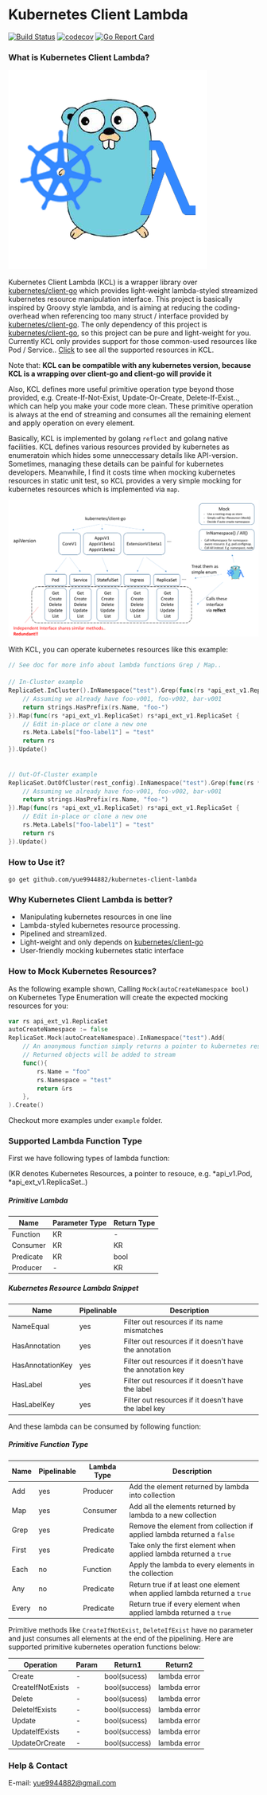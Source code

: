 # Kubernetes Client Lambda #

[![Build Status](https://travis-ci.org/yue9944882/kubernetes-client-lambda.svg?branch=master)](https://travis-ci.org/yue9944882/kubernetes-client-lambda)
[![codecov](https://codecov.io/gh/yue9944882/kubernetes-client-lambda/branch/master/graph/badge.svg)](https://codecov.io/gh/yue9944882/kubernetes-client-lambda)
[![Go Report Card](https://goreportcard.com/badge/github.com/yue9944882/kubernetes-client-lambda)](https://goreportcard.com/report/github.com/yue9944882/kubernetes-client-lambda)

### What is Kubernetes Client Lambda? ###

![logo](image/logo.png)


Kubernetes Client Lambda (KCL) is a wrapper library over [kubernetes/client-go](https://github.com/kubernetes/client-go) which provides light-weight lambda-styled streamized kubernetes resource manipulation interface. This project is basically inspired by Groovy style lambda, and is aiming at reducing the coding-overhead when referencing too many struct / interface provided by  [kubernetes/client-go](https://github.com/kubernetes/client-go). The only dependency of this project is [kubernetes/client-go](https://github.com/kubernetes/client-go), so this project can be pure and light-weight for you. Currently KCL only provides support for those common-used resources like Pod / Service.. [Click](https://github.com/yue9944882/kubernetes-client-lambda/blob/cfaa5564df0a4212ef9230be9ddd05a5c7034916/resource.go#L9) to see all the supported resources in KCL. 

Note that: **KCL can be compatible with any kubernetes version, because KCL is a wrapping over client-go and client-go will provide it**

Also, KCL defines more useful primitive operation type beyond those provided, e.g. Create-If-Not-Exist, Update-Or-Create, Delete-If-Exist.., which can help you make your code more clean. These primitive operation is always at the end of streaming and consumes all the remaining element and apply operation on every element. 

Basically, KCL is implemented by golang `reflect` and golang native facilities. KCL defines various resources provided by kubernetes as enumeratoin which hides some unneccessary details like API-version. Sometimes, managing these details can be painful for kubernetes developers. Meanwhile, I find it costs time when mocking kubernetes resources in static unit test, so KCL provides a very simple mocking for kubernetes resources which is implemented via `map`. 

![detail](image/detail.png)

With KCL, you can operate kubernetes resources like this example:

```go
// See doc for more info about lambda functions Grep / Map..

// In-Cluster example
ReplicaSet.InCluster().InNamespace("test").Grep(func(rs *api_ext_v1.ReplicaSet) bool {
    // Assuming we already have foo-v001, foo-v002, bar-v001 
    return strings.HasPrefix(rs.Name, "foo-")
}).Map(func(rs *api_ext_v1.ReplicaSet) rs*api_ext_v1.ReplicaSet {
    // Edit in-place or clone a new one
    rs.Meta.Labels["foo-label1"] = "test" 
    return rs
}).Update()


// Out-Of-Cluster example
ReplicaSet.OutOfCluster(rest_config).InNamespace("test").Grep(func(rs *api_ext_v1.ReplicaSet) bool {
    // Assuming we already have foo-v001, foo-v002, bar-v001 
    return strings.HasPrefix(rs.Name, "foo-")
}).Map(func(rs *api_ext_v1.ReplicaSet) rs*api_ext_v1.ReplicaSet {
    // Edit in-place or clone a new one
    rs.Meta.Labels["foo-label1"] = "test" 
    return rs
}).Update()
```

### How to Use it? ###

```
go get github.com/yue9944882/kubernetes-client-lambda
```

### Why Kubernetes Client Lambda is better? ###

- Manipulating kubernetes resources in one line
- Lambda-styled kubernetes resource processing.
- Pipelined and streamlized.
- Light-weight and only depends on [kubernetes/client-go](https://github.com/kubernetes/client-go)
- User-friendly mocking kubernetes static interface

### How to Mock Kubernetes Resources? ###

As the following example shown, Calling `Mock(autoCreateNamespace bool)` on Kubernetes Type Enumeration will create the expected mocking resources for you:

```go
var rs api_ext_v1.ReplicaSet
autoCreateNamespace := false
ReplicaSet.Mock(autoCreateNamespace).InNamespace("test").Add(
    // An anonymous function simply returns a pointer to kubernetes resource 
    // Returned objects will be added to stream
    func(){
        rs.Name = "foo"
        rs.Namespace = "test"
        return &rs
    },
).Create()
```


Checkout more examples under `example` folder.


### Supported Lambda Function Type  ###

First we have following types of lambda function: 

(KR denotes Kubernetes Resources, a pointer to resouce, e.g. *api_v1.Pod, *api_ext_v1.ReplicaSet..)

##### Primitive Lambda #####

| Name | Parameter Type | Return Type |
|---|---|---|
| Function | KR | - |
| Consumer | KR | KR |
| Predicate | KR | bool |
| Producer | - | KR |

##### Kubernetes Resource Lambda Snippet #####

| Name | Pipelinable | Description |
|---|---|----|
| NameEqual | yes | Filter out resources if its name mismatches |
| HasAnnotation | yes | Filter out resources if it doesn't have the annotation |
| HasAnnotationKey | yes | Filter out resources if it doesn't have the annotation key |
| HasLabel | yes | Filter out resources if it doesn't have the label |
| HasLabelKey | yes | Filter out resources if it doesn't have the label key |


And these lambda can be consumed by following function: 


##### Primitive Function Type #####

| Name | Pipelinable | Lambda Type | Description |
|---|---|----|---|
| Add | yes | Producer | Add the element returned by lambda into collection |
| Map | yes | Consumer | Add all the elements returned by lambda to a new collection |
| Grep | yes | Predicate | Remove the element from collection if applied lambda returned a `false` |
| First | yes | Predicate | Take only the first element when applied lambda returned a `true` |
| Each | no | Function | Apply the lambda to every elements in the collection |
| Any | no | Predicate | Return true if at least one element when applied lambda returned a `true` | 
| Every | no | Predicate | Return true if every element when applied lambda returned a `true` | 


Primitive methods like `CreateIfNotExist`, `DeleteIfExist` have no parameter and just consumes all elements at the end of the pipelining. 
Here are supported primitive kubernetes operation functions below:


| Operation | Param | Return1 | Return2 | 
|---|---|---|---|
| Create | - | bool(sucess) | lambda error |
| CreateIfNotExists | - | bool(success) | lambda error |
| Delete | - | bool(sucess) | lambda error |
| DeleteIfExists | - |  bool(success) | lambda error |
| Update | - |  bool(sucess) | lambda error |
| UpdateIfExists | - |  bool(success) | lambda error |
| UpdateOrCreate | - | bool(success) | lambda error |




### Help & Contact ###


 E-mail: yue9944882@gmail.com


